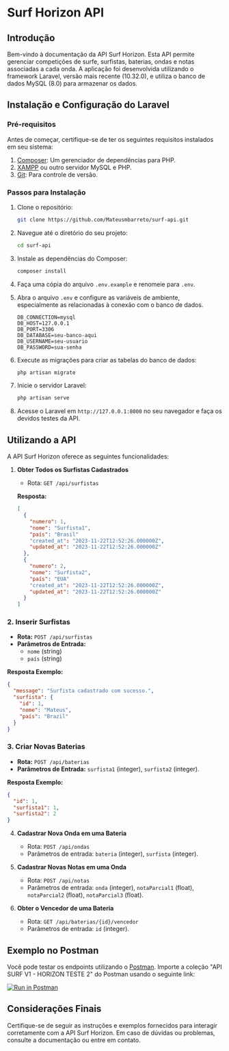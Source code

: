 # Surf Horizon API

## Introdução

Bem-vindo à documentação da API Surf Horizon. Esta API permite gerenciar competições de surfe, surfistas, baterias, ondas e notas associadas a cada onda. A aplicação foi desenvolvida utilizando o framework Laravel, versão mais recente (10.32.0), e utiliza o banco de dados MySQL (8.0) para armazenar os dados.

## Instalação e Configuração do Laravel

### Pré-requisitos

Antes de começar, certifique-se de ter os seguintes requisitos instalados em seu sistema:

1. [Composer](https://getcomposer.org/): Um gerenciador de dependências para PHP.
2. [XAMPP](https://www.apachefriends.org/index.html) ou outro servidor MySQL e PHP.
3. [Git](https://git-scm.com/downloads): Para controle de versão.

### Passos para Instalação

1. Clone o repositório:

    ```bash
    git clone https://github.com/Mateusmbarreto/surf-api.git
    ```

2. Navegue até o diretório do seu projeto:

    ```bash
    cd surf-api
    ```

3. Instale as dependências do Composer:

    ```bash
    composer install
    ```

4. Faça uma cópia do arquivo `.env.example` e renomeie para `.env`.

   
5.  Abra o arquivo `.env` e configure as variáveis de ambiente, especialmente as relacionadas à conexão com o banco de dados.

       ```dotenv
       DB_CONNECTION=mysql
       DB_HOST=127.0.0.1
       DB_PORT=3306
       DB_DATABASE=seu-banco-aqui      
       DB_USERNAME=seu-usuario
       DB_PASSWORD=sua-senha
       ```


6. Execute as migrações para criar as tabelas do banco de dados:

    ```bash
    php artisan migrate
    ```

7. Inicie o servidor Laravel:

    ```bash
    php artisan serve
    ```

8. Acesse o Laravel em `http://127.0.0.1:8000` no seu navegador e faça os devidos testes da API.

## Utilizando a API

A API Surf Horizon oferece as seguintes funcionalidades:

1. **Obter Todos os Surfistas Cadastrados**
   - Rota: `GET /api/surfistas`
  
    **Resposta:**
   ```json
   [
     {
       "numero": 1,
       "nome": "Surfista1",
       "país": "Brasil"
       "created_at": "2023-11-22T12:52:26.000000Z",
       "updated_at": "2023-11-22T12:52:26.000000Z"   
     },
     {
       "numero": 2,
       "nome": "Surfista2",
       "país": "EUA"
       "created_at": "2023-11-22T12:52:26.000000Z",
       "updated_at": "2023-11-22T12:52:26.000000Z"   
     }
   ]
   ```
   
### 2. Inserir Surfistas
- **Rota:** `POST /api/surfistas`
- **Parâmetros de Entrada:**
  - `nome` (string)
  - `país` (string)

**Resposta Exemplo:**
```json
{
  "message": "Surfista cadastrado com sucesso.",
  "surfista": {
    "id": 1,
    "nome": "Mateus",
    "país": "Brazil"
  }
}
```

### 3. Criar Novas Baterias
- **Rota:** `POST /api/baterias`
- **Parâmetros de Entrada:** `surfista1` (integer), `surfista2` (integer).

**Resposta Exemplo:**
```json
{
  "id": 1,
  "surfista1": 1,
  "surfista2": 2
}
```

4. **Cadastrar Nova Onda em uma Bateria**
   - Rota: `POST /api/ondas`
   - Parâmetros de entrada: `bateria` (integer), `surfista` (integer).
     
5. **Cadastrar Novas Notas em uma Onda**
   - Rota: `POST /api/notas`
   - Parâmetros de entrada: `onda` (integer), `notaParcial1` (float), `notaParcial2` (float), `notaParcial3` (float).

6. **Obter o Vencedor de uma Bateria**
   - Rota: `GET /api/baterias/{id}/vencedor`
   - Parâmetros de entrada: `id` (integer).

## Exemplo no Postman

Você pode testar os endpoints utilizando o [Postman](https://www.postman.com/). Importe a coleção "API SURF V1 - HORIZON TESTE 2" do Postman usando o seguinte link:

[![Run in Postman](https://run.pstmn.io/button.svg)](https://app.getpostman.com/run-collection/30099208-e66491d3-77a5-445e-8e55-235b3abd8353)

## Considerações Finais

Certifique-se de seguir as instruções e exemplos fornecidos para interagir corretamente com a API Surf Horizon. Em caso de dúvidas ou problemas, consulte a documentação ou entre em contato.
